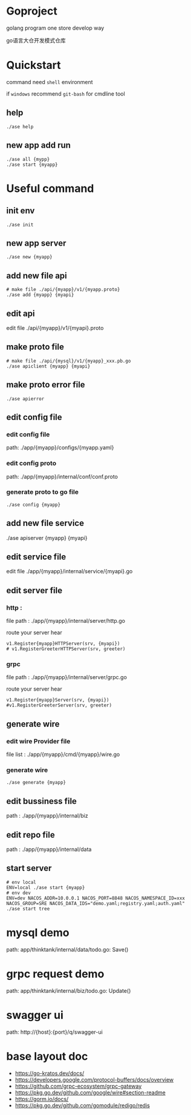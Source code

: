 # Goproject

golang program one store develop way

go语言大仓开发模式仓库

# Quickstart
command need `shell` environment

if `windows` recommend `git-bash` for cmdline tool
## help
```shell
./ase help
```
## new app add run
```shell
./ase all {mypp}
./ase start {myapp}
```
# Useful command
## init env 
```shell
./ase init
```
## new app server
```shell
./ase new {myapp}
```
## add new file api 
```shell
# make file ./api/{myapp}/v1/{myapp.proto}
./ase add {myapp} {myapi}
```
## edit api
edit file ./api/{myapp}/v1/{myapi}.proto
## make proto file 
```shell
# make file ./api/{mysql}/v1/{myapp}_xxx.pb.go
./ase apiclient {myapp} {myapi}
```
## make proto error file
```shell
./ase apierror
```
## edit config file
### edit config file 

path: ./app/{myapp}/configs/{myapp.yaml}
### edit config proto 

path: ./app/{myapp}/internal/conf/conf.proto
### generate proto to go file
```shell
./ase config {myapp}
```
## add new file service
./ase apiserver {myapp} {myapi}
## edit service file
edit file ./app/{myapp}/internal/service/{myapi}.go
## edit server file
### http : 
file path : ./app/{myapp}/internal/server/http.go

route your server hear
```shell
v1.Register{myapp}HTTPServer(srv, {myapi})
# v1.RegisterGreeterHTTPServer(srv, greeter)
```
### grpc
file path : ./app/{myapp}/internal/server/grpc.go

route your server hear
```shell
v1.Register{myapp}Server(srv, {myapi})
#v1.RegisterGreeterServer(srv, greeter)
```
## generate wire
### edit wire Provider file
file list : ./app/{myapp}/cmd/{myapp}/wire.go
### generate wire
```shell
./ase generate {myapp}
```
## edit bussiness file 
path : ./app/{myapp}/internal/biz

## edit repo file
path : ./app/{myapp}/internal/data
## start server
```shell
# env local
ENV=local ./ase start {myapp}
# env dev
ENV=dev NACOS_ADDR=10.0.0.1 NACOS_PORT=8848 NACOS_NAMESPACE_ID=xxx NACOS_GROUP=SRE NACOS_DATA_IDS="demo.yaml;registry.yaml;auth.yaml" ./ase start tree
```
# mysql demo
path: app/thinktank/internal/data/todo.go: Save()
# grpc request demo
path: app/thinktank/internal/biz/todo.go: Update()
# swagger ui 
path: http://{host}:{port}/q/swagger-ui
# base layout doc
- https://go-kratos.dev/docs/
- https://developers.google.com/protocol-buffers/docs/overview
- https://github.com/grpc-ecosystem/grpc-gateway
- https://pkg.go.dev/github.com/google/wire#section-readme
- https://gorm.io/docs/
- https://pkg.go.dev/github.com/gomodule/redigo/redis
